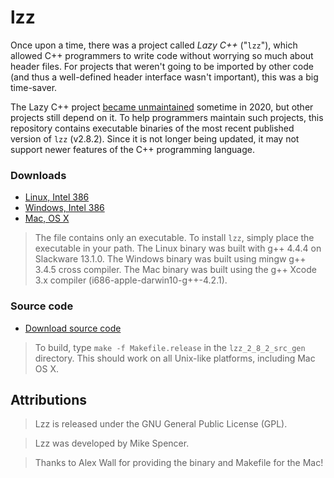 # lzz

Once upon a time, there was a project called *Lazy C++* ("`lzz`"), which allowed C++ programmers to write code without worrying so much about header files. For projects that weren't going to be imported by other code (and thus a well-defined header interface wasn't important), this was a big time-saver.

The Lazy C++ project [became unmaintained](https://github.com/mjspncr/lzz3/issues/32) sometime in 2020, but other projects still depend on it. To help programmers maintain such projects, this repository contains executable binaries of the most recent published version of `lzz` (v2.8.2). Since it is not longer being updated, it may not support newer features of the C++ programming language.

### Downloads

- [Linux, Intel 386](./downloads/lzz_2_8_2_linux.zip)
- [Windows, Intel 386](./downloads/lzz_2_8_2_windows.zip)
- [Mac, OS X](./downloads/lzz_2_8_2_mac.zip)

> The file contains only an executable. To install `lzz`, simply place the executable in your path. The Linux binary was built with g++ 4.4.4 on Slackware 13.1.0. The Windows binary was built using mingw g++ 3.4.5 cross compiler. The Mac binary was built using the g++ Xcode 3.x compiler (i686-apple-darwin10-g++-4.2.1).

### Source code

- [Download source code](./downloads/lzz_2_8_2_src_gen.zip)

> To build, type `make -f Makefile.release` in the `lzz_2_8_2_src_gen` directory. This should work on all Unix-like platforms, including Mac OS X.

## Attributions

> Lzz is released under the GNU General Public License (GPL).

> Lzz was developed by Mike Spencer.

> Thanks to Alex Wall for providing the binary and Makefile for the Mac!
